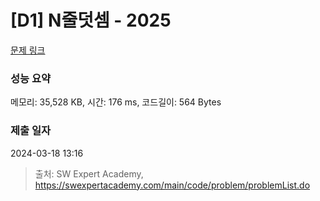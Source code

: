 # [D1] N줄덧셈 - 2025 

[문제 링크](https://swexpertacademy.com/main/code/problem/problemDetail.do?contestProbId=AV5QFZtaAscDFAUq) 

### 성능 요약

메모리: 35,528 KB, 시간: 176 ms, 코드길이: 564 Bytes

### 제출 일자

2024-03-18 13:16



> 출처: SW Expert Academy, https://swexpertacademy.com/main/code/problem/problemList.do